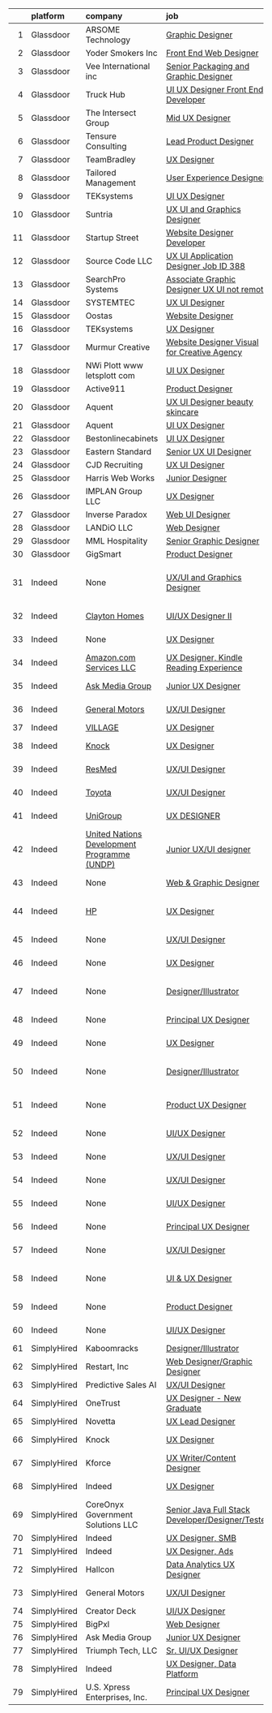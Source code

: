 

|    | platform    | company                                                                                                        | job                                                                                                                                                                                                                                                                                                                                                                                                                                                                                                                                                                                                                                                                                                                                                                                                                                                                                                                                                                                                                                                                                                                                                                                                                                                                                                  | update_time               | location                                             |
|---:|:------------|:---------------------------------------------------------------------------------------------------------------|:-----------------------------------------------------------------------------------------------------------------------------------------------------------------------------------------------------------------------------------------------------------------------------------------------------------------------------------------------------------------------------------------------------------------------------------------------------------------------------------------------------------------------------------------------------------------------------------------------------------------------------------------------------------------------------------------------------------------------------------------------------------------------------------------------------------------------------------------------------------------------------------------------------------------------------------------------------------------------------------------------------------------------------------------------------------------------------------------------------------------------------------------------------------------------------------------------------------------------------------------------------------------------------------------------------|:--------------------------|:-----------------------------------------------------|
|  1 | Glassdoor   | ARSOME Technology                                                                                              | [Graphic Designer](https://www.glassdoor.com/partner/jobListing.htm?pos=126&ao=1110586&s=58&guid=0000017e146790f7b2a185bb2e376b1d&src=GD_JOB_AD&t=SR&vt=w&ea=1&cs=1_8a13e2f0&cb=1641019839142&jobListingId=1007529154973&cpc=2F9DD8B511C89582&jrtk=3-0-1foa6f49vu2sg801-1foa6f4aeu4uq800-e93eb745f665b2c8--6NYlbfkN0Cp_WSJKd_Pz82imZmURPbhd3kYBsiZi4lpMLOH6vOlLMSuHo3_KplJgJTQ1p1JWB6FpuGjP6a-F6efkannkN7-g0T0UWV6FoJ-c6-GXvZjOpnSUryE7PRcD0QBiDnOx7OUdp0Ef4wOJKw_D7LBH2fT8TLqYPGE5DfAB56XZ9CspsHrKvhTfn_Zwl1mro0ycfDAok5TIQKcEfjkJJP_kAyhgjC0JB9qkaZkNGlhcx40AWIejtXh6ssF6lI4IMdx43bQzxx3kXg4hC7aVIpuWjHILVFAVa6Xk513QANyB3gI8NeubP_fnipwLluBrp1Q1Sy1Pe4fV0Wr_HXudWiui27viNxKsB3SmFAU_6B063yWz8yqzxHxih1gX-AONKxiKrWzOFnV8VUnWBo_F7nPNFp5d7eQahfg4KJsc48WsM47C1PWtuzzWaxC88dcg3wmeSnb1pioLC55IGxMVykNYa2P_YhwwO_oes5q7-VTUHcnoA%3D%3D)                                                                                                                                                                                                                                                                                                                                                                                                                                                              | 5d                        | Hartford, CT                                         |
|  2 | Glassdoor   | Yoder Smokers Inc                                                                                              | [Front End Web Designer](https://www.glassdoor.com/partner/jobListing.htm?pos=104&ao=1110586&s=58&guid=0000017e146790f7b2a185bb2e376b1d&src=GD_JOB_AD&t=SR&vt=w&ea=1&cs=1_d8fa34b1&cb=1641019839138&jobListingId=1007531161720&cpc=48866614B099111A&jrtk=3-0-1foa6f49vu2sg801-1foa6f4aeu4uq800-6aa9d292058de38e--6NYlbfkN0C2SVAOpOeIWQkPp9EeCSLxTLheLRty2uanDx8E9nXZ3nTSPwj8hfD9xU37MquzBMTS9vSdm0ANnolAix31sbNjT7gqTuDmUAZyQ3hqSfhjnsd8njFkE_6sI-4NGj9vBFrVtwsvqc3yp8wdPgcQRGonz4X_-esot6b2pUxyFKsHnem2WB0vgq1N95TYW8nyMSm55ym_KfZ6eO0ckuecXnOCBf3MSC9y5HUc__BeIALvjYI6p-5SZTIsXzmr7-I8eirA-_yXoQi1uj-FylxbVsbaaNmdAOODNbgI-kFn3T6bKDE2hTlniHQ_BrqdgaYMxwCEf2bRbA3ilc15PZWReBEnEwAhu0qfxVjWx4thBHiQ8SeB9DgwnU_TykQ_wJr0LcC0OoD9RZvx972qZ5cIpm2bnq2UcCLUpsBUUIJ1kfKZXFD0zgMbIWq_gGU7-oiJzexzlDNuFwo_drG0os5v80vUTEf5CrhLbEZu8uZIXVEGkwz0_1T4DY55n9AqzGgWB28%3D)                                                                                                                                                                                                                                                                                                                                                                                                                                      | 4d                        | Hutchinson, KS                                       |
|  3 | Glassdoor   | Vee International inc                                                                                          | [Senior Packaging and Graphic Designer](https://www.glassdoor.com/partner/jobListing.htm?pos=102&ao=1110586&s=58&guid=0000017e146790f7b2a185bb2e376b1d&src=GD_JOB_AD&t=SR&vt=w&ea=1&cs=1_83e281a5&cb=1641019839138&jobListingId=1007519032631&cpc=0157B90C5E127F9B&jrtk=3-0-1foa6f49vu2sg801-1foa6f4aeu4uq800-96c0e8b4457894c5--6NYlbfkN0Dr6IKwl4lkWnAOZFGyO8hF2TMBrUYSqKPpHH7znGLbnsjvVMpQ7-eveiYjoB_rmKUGHSk4mT-paGbCiYf9BTelT4q4w1xKyeThGnfGKtKwWQ4fzWdYG6ImaPLbWGViD1KyXhUdZ3Ef2r_EyBCzUuMXqZj8-_j4RUw7QlcQ-Tm3uQYlr7Z_RXHqEBXzWRGiZv9_mvAkBtEovvo0wghC6nJyLASBuvu8Suy2LyI9XxJBWh5aJNuYaedWBK7v_Kb28jY9JXFP4deqi6SNnkrze4vwCgaO9MxvF0UiL7g0vJ3aflX7FxslVj2PLUQnuRMAHfh-d93QNJbgtJHAe7y8fIXe5KDeGBr8iWhmmn6_wa2rRRPDwXbXqGJsiamedgyZaud68f6ZmJjfHDpO9gXiQ3OJkWKiDvqTRJCwL-yPZiC9Eq7NoB2pvoNHj0q6L77UjOCXkQdVyWjvuSWXl8jfvKvhx5QJO2exRG_6E2c9CW1KilvyPL7qAzXTcudmi952Rb1ui5g1phPTpg%3D%3D)                                                                                                                                                                                                                                                                                                                                                                                                         | 11d                       | Garden City, NY                                      |
|  4 | Glassdoor   | Truck Hub                                                                                                      | [UI   UX Designer  Front End Developer ](https://www.glassdoor.com/partner/jobListing.htm?pos=110&ao=1110586&s=58&guid=0000017e146790f7b2a185bb2e376b1d&src=GD_JOB_AD&t=SR&vt=w&ea=1&cs=1_ee529975&cb=1641019839139&jobListingId=1007534761777&cpc=853DEF62E69EE75B&jrtk=3-0-1foa6f49vu2sg801-1foa6f4aeu4uq800-bc01dcf79fd546f1--6NYlbfkN0CJXu1NPOpwz58AowAQdgaMxN2-dVWuUdxFGqPUAjuE_IHal70SIYX98TzuM5-1IRvy1UCxGLOcyNNQzyHcEhktOQ-LGAT5EEeEqRt5oYcfA74XEacn4SneQLsFIXHM70WJiIJlLzKAX7h8DKB5Mpf_Hl5S6rqvu9AV5wCXq0Qm8GFK8Jv7AtAZs5c9yIA33ZdFkptIYp-jr29ueTEGZL5p7IFxxA1655jtSNH8SZAFxrYjr7USoHkK4Zk0RJmIT4elwzhUgKsVVhL_riHWD-8ji1GGQDm48sfcHngUKGVLlwy2qByDC_O5y-zeFmEGi4xqxXzE5qS1ZqA9pUDMM_0RPLj2sCA_XwI5xPRmvbpk9iR1n3R5AS755RbHeAz-IrPDqYsvCTe8F-DdXMSNYUC79Czkl-aWeY4ONstPx2CzoEbaySNOzuXYONQN3kk703P-gKxBwetYANoWh3-IEshYCShOQntjWaFT8gHL_qORPt3VF_YaCeYU1LEGftIrrTk%3D)                                                                                                                                                                                                                                                                                                                                                                                                                      | 1d                        | Miami, FL                                            |
|  5 | Glassdoor   | The Intersect Group                                                                                            | [Mid UX Designer](https://www.glassdoor.com/partner/jobListing.htm?pos=106&ao=1110586&s=58&guid=0000017e146790f7b2a185bb2e376b1d&src=GD_JOB_AD&t=SR&vt=w&cs=1_dc6ff5b9&cb=1641019839138&jobListingId=1007531736880&cpc=83BAEFB8A33E57F7&jrtk=3-0-1foa6f49vu2sg801-1foa6f4aeu4uq800-ea7acee162d3bce4--6NYlbfkN0D3PcU9heefYh9TtgByvMoljOix8d9QGO4-sOduKDD9bZ0fDaa3zG6tBdJQ7PfQSDzq-ueRdn10AsvZt9qSWAML6SceAOhZ36pt8f2NtOlYAbtqUbczZMJ7oOEfR9YVci4u7F0BfjJPJPohESAyJLdW7WRpcQcvPyCA9bN4vq0OR-CCU2Y8RdV-4HbD6-SMJgt31a1AwPpCT7k8TNFngtsLeaUMdJxEg1dNZvDXNFoBSRl4dgOl4hMn2-D3e9Ywv1AmeV0HLoQu8-HDxyig4u0H7TnPFaPn2R8eOQaYH_acwfLvjWgP7rN7p0aZq8kfg6OVsFUO2hTtusyPbUWYoFMW97KnSnSCRX_vIHuDIADHpZMw8JuDXdiXhAxPo9q9l2t47_NBoPyMJX8EOzws7Xmy1zsERdXu63gKDBfU3jVed79HJN7bh-_xAaoirfyRUGZ2sAUAmEDz8NbLqpFjy-Y2SHc0y06i8B3_AVYMMVnHP3SMT0fuECBuAZM31uoc_Lwf1lRLkeDtbwLdZeu_vqxInReX0uTDjM3hDUK4IksNDnr4ORJ6QtB3)                                                                                                                                                                                                                                                                                                                                                                                                | 4d                        | Irving, TX                                           |
|  6 | Glassdoor   | Tensure Consulting                                                                                             | [Lead Product Designer](https://www.glassdoor.com/partner/jobListing.htm?pos=121&ao=1110586&s=58&guid=0000017e146790f7b2a185bb2e376b1d&src=GD_JOB_AD&t=SR&vt=w&ea=1&cs=1_38f6ccca&cb=1641019839141&jobListingId=1007535821935&cpc=BBD63848FB84346C&jrtk=3-0-1foa6f49vu2sg801-1foa6f4aeu4uq800-344c3d2d0d080efb--6NYlbfkN0B950671KFJxheJ7KbBBCF34DPqBZ_sCisT8NzOzeAHiVuMdj4uUV1fYNC3mMVABjHr30_vvAn9MFmgrOn_kggbD7uXopUnnOdK-CPFZTfI45KxrNOUOWcLX8yUDbTLCZvwS2FNjxN0gHStGuwK7Cpc8nHtFUNTRXHBiKxbhtMTA3BE5WePfiRJJOMc7Ao3t77i1Vjs5IL0PVbidkugvw4Jpam8Yg_qKMHNu31cGvsRy-2K9GyOPCvAWhRU13dR9tkR5rpRU8qaZP5i6aY9Y4l1X7EBiXYu5czMSAKWmkNyBZtxuxuFMZGN-bQsDCEKbRnUmojRFaYmwJYKKEr83TkKCCESRpT3XET8egM87pwRJQhS2fHAdurTR-WONE7OCh685RowSTqHUWUJ9xGx4WtKe5aBEHTBTNE6K25oFzwfSdonVlsEhr8aqc4KahHGXK5ij5oBUpRmdAMgKCZJW4aKfrUSNFnYtR70GjchbDPd9TNqgws3OQ50)                                                                                                                                                                                                                                                                                                                                                                                                                                                     | 24h                       | Remote                                               |
|  7 | Glassdoor   | TeamBradley                                                                                                    | [UX Designer](https://www.glassdoor.com/partner/jobListing.htm?pos=128&ao=1110586&s=58&guid=0000017e146790f7b2a185bb2e376b1d&src=GD_JOB_AD&t=SR&vt=w&ea=1&cs=1_918200d9&cb=1641019839142&jobListingId=1007519301809&cpc=D69957E0862862E0&jrtk=3-0-1foa6f49vu2sg801-1foa6f4aeu4uq800-58e027effffd6125--6NYlbfkN0C8RJO8cTy_v0CygflzcSswzc4nG2WKSO7ZEPWCUkvJOrzq7MLXnzO8CaovKcmGEJJN3FGLnd293USNCd0qFUlJ0teIVWODFeAkS9W68tZmGAWuw0KOB8JFUsHNiygDA5VfpBabO1dpBwboPfQEG4r0lzXlONL5QpzVCoJcUvFuxi1AIvcMlhBp1NoJZ25axcspibMHgXVMv0M8z0o_dTleKKpe8DHUYv26_-BMvDuD8lTXPrUMvZ8qBolZYZKkj9Q5YwZz9JpwH-_OCTXkfIubaMQiDGTnienI6fOeEWUGoq3iVPMh2PdxDRGPVQbjk2gGEWgV8DLmKyj28tdo5Pn80c5ZZrcXpWZS2ZZA7x5ggOW5FQ6WgFNW0PmcFcWIwv6gVbUEzYWWRshoqSpEy7clkm6YjtZJVTRJCFw9mjWIF6Kicg74TfsgU5kCHl8CIxo8pMs2PhSk3hFvp-XFYg7Rgizl0ApDy-NowTiNEAwDHA%3D%3D)                                                                                                                                                                                                                                                                                                                                                                                                                                                                   | 11d                       | Chicago, IL                                          |
|  8 | Glassdoor   | Tailored Management                                                                                            | [User Experience Designer](https://www.glassdoor.com/partner/jobListing.htm?pos=103&ao=1110586&s=58&guid=0000017e146790f7b2a185bb2e376b1d&src=GD_JOB_AD&t=SR&vt=w&ea=1&cs=1_c6ab223a&cb=1641019839138&jobListingId=1007521386441&cpc=F4CC4721A073827F&jrtk=3-0-1foa6f49vu2sg801-1foa6f4aeu4uq800-3664055a98dd18eb--6NYlbfkN0DI_pqscLjs9LkB0jlO39g2s8RE9SCHTdataN4HV1TulJ5ldsv7F3HMtavomo7HTzfmWfYEUpb3Z6Q1rooN3mCcLL1Bg2IAfq9sEeNOdnq2aw1DlskbMALsFQl9-ywQKYO4SjGwuxaqb_zsNwPyeExtPYwNIIWdErBa_25p7Wnr0OErqNc_yPg5_eOdgAnCz3C9L_XUt8JSMcA-wKnzL7PDKHC_gpVwe_bEZ_zFvgKq-jpFvWtJljewg54M28ZSopAr28KUsaj-xa_Ly-nCSksz4r2srnXloosw2zVLjqlfITlE0RvLePuyFqs32duim_2TN5b5ShmyX6pDPqxlUIvwSUVoas4NyJa_BzOjMgplXgyJw4PKKrEOhEnsIQ4I45hW1msA757ay4x_03LQAPZhvtdanB9aBhWwroOZVVsRKqAZu2MGvbAkVgzXyihPi0R2r9l_l3sS8UnDuKamj6zfcv6PNru4L2bgZ7DuRkyVjKPikslHByqEM5-aOptSPXk%3D)                                                                                                                                                                                                                                                                                                                                                                                                                                    | 10d                       | New York, NY                                         |
|  9 | Glassdoor   | TEKsystems                                                                                                     | [UI UX Designer](https://www.glassdoor.com/partner/jobListing.htm?pos=127&ao=1110586&s=58&guid=0000017e146790f7b2a185bb2e376b1d&src=GD_JOB_AD&t=SR&vt=w&cs=1_b77fa3df&cb=1641019839142&jobListingId=1007534386512&cpc=0FE1F5EA2BC84A01&jrtk=3-0-1foa6f49vu2sg801-1foa6f4aeu4uq800-657f6c2d8893fcb3--6NYlbfkN0AuKz8EBO1xHDEL7V2YF9xF3dC_I9B9i-Zw2Jh8clPMK9BxhHDJszxSyW718EipT5PucQhZMUxbGPqK7dGqzF7vn1rR2pWJB4ryPs3EkWcCV--77mMJZ12OMFDBr30o2UitB7wFKkqfQBqcUF0VnUHulbWgQa16zhyHYIcoVLjD3O_h_iuATFoziWbXFKaZIkaW1DM0EMscojGNEltvbtzyb5c-BhhyYjPWKoddmyGUlTDDMCycDGabozhavVgGiSfbMZlZVq0dVXf7dX-BuncRc5rIGIqeSg2wTctUQe1Pkf_stWGX9yxADkNKU8Y_H04ZNLsqVBwl26dPZZErtTF3_inucXQ4v2QF-d6pqd008yj0xWoWr0TiS1kPUju9hvG9i8rT_H-wW1JoGPOYDz1SQw1ZlsqxOWWDL_hcrHuIlbTiXPD_PIpQXURXqrfFAHw6UyVY0ScE4h9wIRBdc_Wp2QYsoRnpceE3y2nJ7w1_pcfZrwkbiW1oDZwUERS4KxzFoMhQoX6I79Rpa0chIOzz24HJNg9602jtZSURFb1r-Cd9l1W-gSazlPY7bC1JiuKOIGiSsTdBaCzNyyQZeHMdqCR96ZPRtP7T0dBNFIf5ISsQugP6WXW_k988zUzJxc8zFKVHhvjKR2CFw1Uqn8l1YpEy4bZuYqvP4MVbKgmvoTElUrX6FBhRppKFwvVjqM4vglFprD6ty6cxTR-oJ8J1E-tyXQ77wOv_egdGzoAwQokrVuJuRP--sbPpXOt5nomkty49Ffg7cY8VI49WgtIqYVp9bSHPqertm3qH4JPejLYDKrwNdDbs04ikdORUqD95ikjNU2wpLk7GrgnVZXp1slzdRqQcFIJ-LscLkPfma21uyp9kDQ53KJHX8GJsT4E7AE7RpAdJsc4_CrCJcktpQbYaYgUeAcuzX-eNNS5QehsjYguoiwT8) | 2d                        | Clearwater, FL                                       |
| 10 | Glassdoor   | Suntria                                                                                                        | [UX UI and Graphics Designer](https://www.glassdoor.com/partner/jobListing.htm?pos=123&ao=1110586&s=58&guid=0000017e146790f7b2a185bb2e376b1d&src=GD_JOB_AD&t=SR&vt=w&ea=1&cs=1_5fc3cd5a&cb=1641019839142&jobListingId=1007533729824&cpc=A0637F14311B9419&jrtk=3-0-1foa6f49vu2sg801-1foa6f4aeu4uq800-5ec9bc3f0108b40a--6NYlbfkN0ABhLO9ORl50hz5pr-PGapVel1mML4WtRT2kHTDiwfbmvCcl22u_BwQJQgLKWmMW-768zSg4ZFNyUpzyC5GR7UNd3rFOMDO6qiUFCGU401gZenSP3vvaxNc95TJEJBX9Ziy7khshwtbreATbgt1LlL-0OxVwjEzm_EOeZTinbWyuhhCE1F2wsUy3AWqs2Ji8nqdX2Xs_eNc-0HGjVk6pIJyVPt_lQcs69J8Ystn7IHbRBDq7_jjjSsqUWHdcgqEiXta2I6IpQ5N7RcRKst4o4_71bCZwZFjE5C1ASIGgL0bypM2p73kOUOSwkCmKACJ8EZLlzaKv1grpUc8TWHVPmTrZ5LR9AMklAV2zoRgE0Hl9RQlenhyAqwxv5OGFcDUFezI1Y4F-Zz724np2lwGHBNmFFVnY6-W0f3m5ll-3VZQSQun_ybxL5n1wDdLIfHpgki9SZIMi7PZJbOIQvc7HAE9EI-zye05A2g9bSrF_EJnwcGDcPC9VJ8BTufGJUh8iI4%3D)                                                                                                                                                                                                                                                                                                                                                                                                                                 | 2d                        | Phoenix, AZ                                          |
| 11 | Glassdoor   | Startup Street                                                                                                 | [Website Designer Developer](https://www.glassdoor.com/partner/jobListing.htm?pos=124&ao=1110586&s=58&guid=0000017e146790f7b2a185bb2e376b1d&src=GD_JOB_AD&t=SR&vt=w&ea=1&cs=1_b043b0e1&cb=1641019839142&jobListingId=1007532828564&cpc=CBEBA1A9D941894A&jrtk=3-0-1foa6f49vu2sg801-1foa6f4aeu4uq800-7ba3606c76a9d0b5--6NYlbfkN0AjvV1QcrnqLYGFyLKKtGtwiexFpQsXeHMHlil54uzzt_uzV01RhJTlA3bFp93YREHdE7kaLyODTJgqnqgmLiEJ7jkwIOaHyusP1f59lMwA1fS_mV7y_fWMR_sdd05UWaVczXD_O1ycJ6Ti0DBPCreqAtY1n2RrCqR9Gx7gCwobJZTwpUi5BtWoO6c_qR1QRIweB6ytzrVrWuAzkbnljM8kSO-HYVP0K4fGdZKySMnkrGpsRbnYDKyh48L_s8p0uf84FvhZLLiEKzi2WqyxowNiK3saqmRubrAnYj5eMx2Uz8J9AYW2phpNwEUL7HCoOZJLjxWvvsbIm3NWHn8om6UpDL8Ymxw8JsI3iouOl4ZO-TPGo2cBT9WhZvfrDU95moVfkTV_sQhR3LxbjIrOCUupSVfrgS5Koq1CVC93s4d1FhFiAjPcjvM1pM7YRqKUr5raEx40gpriE9kcm3kKgrktEGpWHT4ceI9lUxddd6YuVEYnq8xSLLGX)                                                                                                                                                                                                                                                                                                                                                                                                                                                | 3d                        | Saint Petersburg, FL                                 |
| 12 | Glassdoor   | Source Code LLC                                                                                                | [UX UI Application Designer  Job ID 388](https://www.glassdoor.com/partner/jobListing.htm?pos=112&ao=1110586&s=58&guid=0000017e146790f7b2a185bb2e376b1d&src=GD_JOB_AD&t=SR&vt=w&ea=1&cs=1_2b0903f4&cb=1641019839139&jobListingId=1007532734909&cpc=036CEF58F9688075&jrtk=3-0-1foa6f49vu2sg801-1foa6f4aeu4uq800-6492e6ad65004256--6NYlbfkN0CCqeYyu5DAadHhVfAJuFzWsXa-DcewgspW3QgJmsIKi3I-FSeTMKih8Kr09gZtHiV75P1cR8bwWhxmwVetPArJK4_HQFmYYdn0_PbKOtEhKOSKcYHsbEVxL9UvyGw_CbKH8_o976Vv59FooidNilpaj7QkHfx96JnolCP3ZsNrPn8NZ8Sc23-8i4hMp1qhTZ_qMv_BNFUYTZZnbYp6L1qCjKLPpNrNGP3-kg1n-uwr6bVNU4dmZi7PPgTHbC-jfdUzFZ4nSbg0WgIR8OhkaV5t0ERd-PkIoKZ2IQb9SivF1wCG5p0b4Qeg9Y3jMCoiOVtfxAz80i4VivT412zC18TJ6ASjCzx6QvD7e44gj3RiOHAWD-gesyTbcpwgXaIbjkaS4xt_shncMaWvzobXjXrz3R96IwqeIhRyEgRi5Ti659Djp-7kP70VhDEia--KAfDLqs0rDHNyBcepphjb64j6ibNZ2RwRWGnqGlJwk5zjJM2okY2VqBZIGNEifJeb_j8E0WSygnGGqQ%3D%3D)                                                                                                                                                                                                                                                                                                                                                                                                        | 3d                        | Norwood, MA                                          |
| 13 | Glassdoor   | SearchPro Systems                                                                                              | [Associate Graphic Designer UX   UI  not remote ](https://www.glassdoor.com/partner/jobListing.htm?pos=114&ao=1110586&s=58&guid=0000017e146790f7b2a185bb2e376b1d&src=GD_JOB_AD&t=SR&vt=w&ea=1&cs=1_a691aff3&cb=1641019839140&jobListingId=1007530848104&cpc=E04C949A9101C6A2&jrtk=3-0-1foa6f49vu2sg801-1foa6f4aeu4uq800-ac1b5710a91264b3--6NYlbfkN0BywnJtgUhyVrzYrR77rHNUdIT9u5yxXZbdgWBt5g5sCHBGHKfjYM1xI5Jzf4EVkk6FZW7oUCRswkTNfC-F6AAu1vIv55SlkVjVkoXkbpNZ11kOO6OErzhAeBrb73w6frxK1W6OAvYgDMDpjzgrhrQkphExCeY0ESyE3CKhe6FMpwHo6mEkhItZS29_O6FerlP1RyYQEINiRg3I8-QNBuMYSVx7tazsLK3bNFNqAULM59vLx8-5RCZRumXPVHruCqfKjy4Wg6K57HGZZmfgLEsH_ZUnluyHxdgKkm-4J2RISRbOhBzR7JylDKOVvxxXbYGwq_2b_S4hZuM46swe30xHINUcLNABFkSUta-pds9hpYR33LYxUiz7AgFxOruFQjVLQujX460Ut5uYixDgxlHNaEaAmi-nXdqA0C03q8P2Sx0-OVeWd-xoM4ruOQgNwUMEFIANtryDaMMrrHr1Ms0Tpj2u9eF8tgOicokYQ2MVgD8ed-raPTKXNTcGa_AfF3s%3D)                                                                                                                                                                                                                                                                                                                                                                                                             | 4d                        | Massachusetts                                        |
| 14 | Glassdoor   | SYSTEMTEC                                                                                                      | [UX UI Designer](https://www.glassdoor.com/partner/jobListing.htm?pos=116&ao=1110586&s=58&guid=0000017e146790f7b2a185bb2e376b1d&src=GD_JOB_AD&t=SR&vt=w&ea=1&cs=1_962ab890&cb=1641019839140&jobListingId=1007532722875&cpc=65CC663E25211861&jrtk=3-0-1foa6f49vu2sg801-1foa6f4aeu4uq800-deb8fe973ade56da--6NYlbfkN0CNeHUGD7Ue-b3jekiDNDEjo8IY_lj4hSgB0hvmEtWZMBpDCaCGlbtOmcLf53Zw-H3wNwXMn0nXFCxNYG2E9SllruAgQuvaTVKDq9rlx0Q4yUqlQhwALg_VGwqay89Pr57_2qURMzUvzQh_hrNLUlIi_k6rrD7LPxqULmScaGzV7tRUxtflKYhHvKFUgZ6xRt_48Grd0qQfn9nDJAQ6oSb8jgoZsu4qy5A0wUdQGWTOoZC7rcXxsrTyHOV_sd41baCNLH4b-lxw6tHmpUcFhjc31vamjYSv2X4erAPbTsf2mnatsRxRd8mV3W36SXl7TkBdQ9xLurL62C-ATgEXxYs3BD2dChrHXTw0wpLSyVbbxVhgMovtpkriCGLXcBhPHsQWV1ZOzt6tOrkl-J_fG06NeLvY1TjDd6eL3XwYt_pTIV9yYpkACAyiqDHmUJtAVdV5widiMvgQfxPdKw4R--J3-sEa1sk2R_UB4kzdqjKpIg%3D%3D)                                                                                                                                                                                                                                                                                                                                                                                                                                                                | 3d                        | Remote                                               |
| 15 | Glassdoor   | Oostas                                                                                                         | [Website Designer](https://www.glassdoor.com/partner/jobListing.htm?pos=108&ao=1110586&s=58&guid=0000017e146790f7b2a185bb2e376b1d&src=GD_JOB_AD&t=SR&vt=w&ea=1&cs=1_30c3545a&cb=1641019839139&jobListingId=1007529467002&cpc=8638028904E281F4&jrtk=3-0-1foa6f49vu2sg801-1foa6f4aeu4uq800-8459ee4894996ed2--6NYlbfkN0ATuzukLZvOA7Cxi5gGVTPK8s05ijijAIGQnHXs5Od0XyxwTL5N3v8NyLFQflWFg8Fgvz4Oc6-TysnqRA6IYMU52si8uPo17exz4NB0_D_TmEQT2aqBtt_4XF2TlaqZ-5VtdQLV4S8i0Bj-plgnZODyEI3lC_uetx9YN0C5asYVV2aY39lx8rbLoEvXhZ9SQi7u444MHeq4PIF48W-GHXtfAiMkZK46kcko9yBdmw1vLTNBDro9mXKyiGEQqTCaI__wxYfLkSEqatY3vSXQxJsa3zTFpnwVEhH5EZvTOsRPktwH-D-uDmZPHmJsIFaE8kZDfNFF4Cq-453nny26EJgrjzu5g8LJuPHXZ3HZ90yh7fZ94_r9rzGmjDt2IKU6PGNaENPj-XmyJmZW56aNEkUH6ufv4MRsJGAJjcHq7FPRl_ZLFRtyN_O2USs497erIU1HoUCTTF8ITMzuxdAWIYR9pujwbOo0BxQG0v0ra-1AApu8Km4YpSwi)                                                                                                                                                                                                                                                                                                                                                                                                                                                          | 5d                        | Leola, PA                                            |
| 16 | Glassdoor   | TEKsystems                                                                                                     | [UX Designer](https://www.glassdoor.com/partner/jobListing.htm?pos=130&ao=1110586&s=58&guid=0000017e146790f7b2a185bb2e376b1d&src=GD_JOB_AD&t=SR&vt=w&cs=1_b7f3fe37&cb=1641019839142&jobListingId=1007533163517&cpc=0C139D4CAD5A6DB2&jrtk=3-0-1foa6f49vu2sg801-1foa6f4aeu4uq800-a1a7b061f8bbfebd--6NYlbfkN0AuKz8EBO1xHDEL7V2YF9xF3dC_I9B9i-Zw2Jh8clPMK9BxhHDJszxSyW718EipT5Pea6O9R_1FDdiyk23BuNVi-oHbtT3uGJBDnlZPQAyfvDinw3E6XNZp6IrnqhrDRo6D3j-OQ-EMRfDro45SWyXNiOAOg6xb9coeoZL0ycN6fY30BLbpw8SExPj0W7nH-Tx6XWuw-szbmcpFFgt3WilqyOaSdGXyXUaaY8geSpA_JyLyT4cPWOwNfmFPEjjatT74wL0tFFgAFV-fJta0_ohvVx1J5mhzvTgn-ydy_LoNzRc91Lms70WRgcqtKSIJ1X8YAYKmN1LbQAu4ulsO6_x1i26MUTcNHBdQr-owgHh6zlth_0ruAPqqaRTdIUBhUVPnqjRzlcZAU0bVW6PO4AGZmtxHlxMs523RujHA6hQEyF-ADzYvEWfU5uGzgQWxAaupQGovud-rAy-HaCW-ir5n-sZFx7g49BUvq7uH8EgWAZMUISebA69l54tnMUkZwJbImiIYHFJ9AJBuAfEKqRKPREoEpZCV3qIKXY1HP3-8mzUKZks3tAeLISirR8Y_LMgnB7kU8OmrjDnqVxT5czTAFvyupd9Jd5_aX_pC1Jtqqq-gKZnCVhVoY1FtVx3r6s0IoxwIFmWfl-x2qi6fBIMoPsXV8BFQoHLEsKp6NqMIz1cqdX6kg_XnFglnQbOnQRwFTU4Cgr0Rn39KCrFNloLcfcKGsjFwrnNAUF1yF-k-_E05TW04UQwpnx8fhPKmGfHUPzRIOv1gykd5H5bURAAbvV2A9-x5hkF8RK-L4BKeLSPbmW01XT-r0eKomtjlanIWNKvwjLQC2tkcMP2ho9sbOyWNFlwM_mwWKM6omuSH5wEVjRHCmfAX09z9ghV4IiWesJe0ml1HiG0pkrfV21y0s6_x5jKwrCvrXJcMs9UphzhWdvNP900Z)    | 3d                        | Fort Myers, FL                                       |
| 17 | Glassdoor   | Murmur Creative                                                                                                | [Website Designer  Visual  for Creative Agency](https://www.glassdoor.com/partner/jobListing.htm?pos=117&ao=1110586&s=58&guid=0000017e146790f7b2a185bb2e376b1d&src=GD_JOB_AD&t=SR&vt=w&ea=1&cs=1_3b877af7&cb=1641019839141&jobListingId=1007519459733&cpc=C0FAF87ADD587446&jrtk=3-0-1foa6f49vu2sg801-1foa6f4aeu4uq800-467e9e3f21a33ef8--6NYlbfkN0D5EoDI19pzLD_ZoAvoqM1-O9qeTV9KvYbDAr1-bMzVcZo7nJxLUkkcNmrY0QgrzH887NLzUJ0TI0CU0K_tHVWpLKL_v99hFR9DrMMItmI6sZ6I9f-dnIVkYDNLMsuxC4F8vEtpBTD3B5CDJLlJChIQhfGUviIze5QIK1kEzhxUiwc-rFaymSncUcIhzlF58qO86O1N6gx0N_grMazUAUBW5pwbl3MlHn93M5bKK3HoF6vJ5SeRCF4iHg0uiWeRiSOIcWCCZqZKPRtwlKRKOvNJFb_NKu9J8q5BVOeGB6lJmYmCm6V8xM97KjhRteiMb-hRQm1VBYr-D3Zn-2tkZvqKlo3FJkKLRJChg7LCqPQsswv8IfjVtxHm2T2r7bgkvCq-J0HXK9Sa2BsYp9ffjbMzZLRk0AEaqYnyRVf5WIlv9NmgNgJVFhwQcM_tbm7B58Yz1-oKU-LVoZjfxGM4KxezK1cp-PTC6HT6FA1yhJPCHP-4FLNNoDa9aXYJZdLMo5V113HN6bfMLw%3D%3D)                                                                                                                                                                                                                                                                                                                                                                                                 | 11d                       | Remote                                               |
| 18 | Glassdoor   | NWi   Plott  www letsplott com                                                                                 | [UI UX Designer](https://www.glassdoor.com/partner/jobListing.htm?pos=101&ao=1110586&s=58&guid=0000017e146790f7b2a185bb2e376b1d&src=GD_JOB_AD&t=SR&vt=w&ea=1&cs=1_fd40171b&cb=1641019839137&jobListingId=1007518727398&cpc=A3FF7359324B14EE&jrtk=3-0-1foa6f49vu2sg801-1foa6f4aeu4uq800-7114a41ead0fff03--6NYlbfkN0B8f3kA_8kevxwLsEavyOrnfJ-w15DByiAfym2AewD-_SIsXhOL7ICVIekIG2-i6HVwO2APlSWBbgp0OrHcKcYuzey2bwduxoG7gLscuLMMZS07qmTQYSgBI6xeiiyryOWgxB_XtyKazN9jzMV5ECxEoDmxlkTxzE26zegfCgZf746X5giV-7lyj-mPDD7bjJ0EVqz-FxgJbHAbaLM2mRgIlUKOJRNXy_cKBTC-b0lQDWKlB84fjqaqqrTCEilJYNaWEmQue47jpGcs_ssSXTO2HqZWKngYnpgaFahQcsZBSpbwMpAj495nn5XvqocKvaKuuvo4MZLqfXwzdEfJWxlFTQgyHQgOUs_JNoG5K9gwReBWXO4XWhJLiHfg61lh6ioltKjwRFJCXefrYa1jRh2zBoJ3GlN_T6njeLBKKJ1M4wlUXKVqIir1h2Xb0XCv6KKFVta2HvSbRKjK2HATvigZjYg-_GVvaBxiH__UgecJvQ%3D%3D)                                                                                                                                                                                                                                                                                                                                                                                                                                                                | 11d                       | Dover, NJ                                            |
| 19 | Glassdoor   | Active911                                                                                                      | [Product Designer](https://www.glassdoor.com/partner/jobListing.htm?pos=111&ao=1110586&s=58&guid=0000017e146790f7b2a185bb2e376b1d&src=GD_JOB_AD&t=SR&vt=w&ea=1&cs=1_001be200&cb=1641019839139&jobListingId=1007533831137&cpc=608BEFD8E68346F1&jrtk=3-0-1foa6f49vu2sg801-1foa6f4aeu4uq800-2be87a7697995eed--6NYlbfkN0BMMtpKW6_lf3BqmHdxEhz8Eh1zzLYA3jz_OFRxp4BuIGOXW2Kz0iblx2r8EYfyyzzqmOMnJSrJro3zZCEl1dgor9V1tOWtsOOICY4yigGpddWErYYZaFO0LlRhfoxz9yvEXArVMnrH4ERN_O7-0QV86smFmI8J1CbIDPdzZurAG3LyZEa3XvSITB4tp7m2d43X3cAliQLXBELK6qyOxev5jVNR9cvHfiOLmoBTsGm3c-BN21q0RE0vTI_6QVmV0_lRGwg-7GdxjtZeTvpXP_e-RSoLU5hKgiaDMQS3IONG25ti09w5S4n5_f3M8oLiBAgx5Rd92pAAupY_7VU2RoDqu9xBQeECX0BleRO1YPo0knXsGsUWJ3R-T1CAt2-oVtf0xu04P6Bksro87Sfx2Wa51R3NYR2BDqIPSGGG_A7hrvTRrncbC7gstqOiMcGcgkyjIYcCbLtiDvUs3wqDD5vYWwzY7yqMo_gt8Ye_ix62K89m-Kb4Z9qi)                                                                                                                                                                                                                                                                                                                                                                                                                                                          | 2d                        | Albany, OR                                           |
| 20 | Glassdoor   | Aquent                                                                                                         | [UX   UI Designer  beauty   skincare ](https://www.glassdoor.com/partner/jobListing.htm?pos=125&ao=1110586&s=58&guid=0000017e146790f7b2a185bb2e376b1d&src=GD_JOB_AD&t=SR&vt=w&cs=1_d6f7105e&cb=1641019839142&jobListingId=1007535251963&cpc=2F9DD8B511C89582&jrtk=3-0-1foa6f49vu2sg801-1foa6f4aeu4uq800-348b3e1b934a3b2b--6NYlbfkN0DMrcEu7yrtATojKJA7cEzGQ3FdRGWLh0CZQInL4ECGI52ZyweAoyPmdD8SPg-eEdzabrM26n2SiM0bHNR_feKeBcr3f-gD1_86WXN_ko9BTXox1GZnrwpsu4ohuIfyDyTSdd4ff-20vKvhqYJ0DSO4cE-di1KkbOx6Ao_YaQLbMRJmmAF2qPNqgVPb6FoKW5jyiOIeV3tcRCB5Qf2E-B4N7GI_8uSdjNPL5xP5hJOd7yrFQWevUIhWumGOR_uxE27eFyrmV-KeWpRFG9y-Ve1Q21ch_OKSO_WqDvn7PZjkhwwntKM6i3HXY6HNJE6Ye5H83hGCmtfgR-28zcvWLE-4YZF7EgIQL8x77XIMb0mmEqsm6199BiAA2pgS5amZoJP8APBWuTjKrMPNoJD5lwH4maTIcw8TU-fIACbkV_tPnos7uZyFPMRC)                                                                                                                                                                                                                                                                                                                                                                                                                                                                                                           | 1d                        | New York, NY                                         |
| 21 | Glassdoor   | Aquent                                                                                                         | [UI   UX Designer](https://www.glassdoor.com/partner/jobListing.htm?pos=119&ao=1110586&s=58&guid=0000017e146790f7b2a185bb2e376b1d&src=GD_JOB_AD&t=SR&vt=w&cs=1_90d135f4&cb=1641019839140&jobListingId=1007535252047&cpc=BCC169F53084E245&jrtk=3-0-1foa6f49vu2sg801-1foa6f4aeu4uq800-c3be83a126a58f12--6NYlbfkN0DMrcEu7yrtATojKJA7cEzGQ3FdRGWLh0CZQInL4ECGI52ZyweAoyPmdD8SPg-eEdzabrM26n2SiBWiIIxsXg7fCLfX3TT9j7Fy-FINqPUeSOOylT0W8hIMyv6qEiHl73mj8u3sAaAA8uwiNjUAuFsRZI3NS6FTN5CM_B61385BUxwOghWuRDrwYAza61SL1mdSuXBYL_3QQLkp-VzxO6KjUzve22O9B_BPJ0j4SkSBP9Kpm7UKjH8w9IQs7a62Vd0sLjDTK71ZDhCBAvcJqK2pllJyjkD1CpGbuNyWemAYKKIVUqXjGmTWzirsIlOEVG9WFWHq6pmda9iPcy8-4BuaIEXsN4OOVZyrK8hE1HMDN0njg0A_sIdq7CD5ezIfwkkx6PiUPJgBO7tJdsDSg_G8gxeTZZmxIy91gFzHjK_UXKObN_tmRynr)                                                                                                                                                                                                                                                                                                                                                                                                                                                                                                                               | 1d                        | Mettawa, IL                                          |
| 22 | Glassdoor   | Bestonlinecabinets                                                                                             | [UI UX Designer](https://www.glassdoor.com/partner/jobListing.htm?pos=105&ao=1110586&s=58&guid=0000017e146790f7b2a185bb2e376b1d&src=GD_JOB_AD&t=SR&vt=w&ea=1&cs=1_45ac98ec&cb=1641019839138&jobListingId=1007532889644&cpc=1641D5D5536C06B6&jrtk=3-0-1foa6f49vu2sg801-1foa6f4aeu4uq800-66bdb943ec53b597--6NYlbfkN0CNayYzF1mBaI40OgT78t3Q2d9IxlwDzhsYR4HK7epYUZNnjxePrGR4mshAFIsPgnYdL-AOu99ZlEMnjdhXIkeU6htgXyOv6MhvQqtgkpqiYGGVy5iideXxQINC7bYTFykddZ-WK04cUrJZK0jvP5Sz4RxnnHVBuLj0PNsXPdBysOrfS1PXuTrYKevja5QLaXxiV7z-zfyD_g_cxD_iw_VY1HrETGJnJvdQT-6nziKhfxi9Ki7ae7yRSb4eilUJpriCpgdoVJCsEfMosxW--Ev87ShKstJN6TF8NLPpCEODUTszm1QvIYEIBoRk14PXP1M-X1w_qavlokblsWV4FyiSP_jvSwHWz-UrTpTU1G8BwsIsGuejQvrEww1sQUoMEQs4QObVxFbKzNsZ0Wntk6mbVV6pYQ2RZVcziictKenh3rrUN8Vuuig7SLiSw_SfhU2U6TR_zObF7UWj8ST1FneO1ff92vgAzY0tM1LAeur6-Q%3D%3D)                                                                                                                                                                                                                                                                                                                                                                                                                                                                | 3d                        | San Gabriel, CA                                      |
| 23 | Glassdoor   | Eastern Standard                                                                                               | [Senior UX UI Designer](https://www.glassdoor.com/partner/jobListing.htm?pos=118&ao=1110586&s=58&guid=0000017e146790f7b2a185bb2e376b1d&src=GD_JOB_AD&t=SR&vt=w&ea=1&cs=1_aa3b10ab&cb=1641019839141&jobListingId=1007525390989&cpc=76BDADE3D6D9A820&jrtk=3-0-1foa6f49vu2sg801-1foa6f4aeu4uq800-ba0725f8f5958021--6NYlbfkN0BUJRJfYDh8Qm-ba1QZe0N_zh4mxW9z-BTBkvXN1obvaapaGDZCSv0a1d1cSvtGM4SddNnNcN6QEYzhN_Jt4wEXZSzQvCvtW1uJxIal3umP-ZtUFvfTZj7bl3sanTtYDRpj9Mgzdq8Rq5hIBhGyQWCf0SrAz52CsPoILe9KABYZswj1uxKHetednk2PS266UJZ2lRSnE1IfXop9Si8yAz1c6ZaCtW7Gw2NSCvN4yjY-xh8XMkrOYiLkO-SOylH7moUL6rc1diQ3sZRAgZ09eq20Qr0QnfY8_HgHwTEZsd3yT89uAgd13KON5MUsqGbaQHNNm8PbSguV9wYU-xxxmRM1BQyxb6awtsJ6NKyLfxO_s_PlaDVjb-9Qz1OLnJe3J7rXlRauhIw5UijQ1AwypVdp2MKbYUpKOvu0ov4ODkSRKb-VcXLW89sy962c2kIEy_me73aswT42SLjTOfjQuaRs5DTe9Y3axBITUsR12rMeOA%3D%3D)                                                                                                                                                                                                                                                                                                                                                                                                                                                         | 8d                        | Remote                                               |
| 24 | Glassdoor   | CJD Recruiting                                                                                                 | [UX UI Designer](https://www.glassdoor.com/partner/jobListing.htm?pos=129&ao=1110586&s=58&guid=0000017e146790f7b2a185bb2e376b1d&src=GD_JOB_AD&t=SR&vt=w&ea=1&cs=1_94628d51&cb=1641019839142&jobListingId=1007521997072&cpc=42BEC95245890617&jrtk=3-0-1foa6f49vu2sg801-1foa6f4aeu4uq800-d7f568e665fd0db6--6NYlbfkN0BK9GXDcakwdiqmeo8o-2GvkYnmPkq7xevAHdeF_847qp19ZICumveEbQOAJZxbuktIlz-LDJxEaZ3WpMwh2Au0_yqf4Y1Y78XjeP56lBGYscxk9a4Q55u7354d16-sW-cw4TLcWG04SL353gnzqh34I5pQuh9j_mEYbDXQaCy01Yo9bDdVCxtTYeQdpOxdNyKzctzZCApnxSCYnmfD_FDNnh0Yj9PGWKO8hABGC_gLOkWfsMVmlLBN3ji_9k3I97BVrPqGgWliLVYIvzzDHOcbzpA0puv6LgNIUmZOuaHmNH9lw5hZ-srCB2MT17Ty9DL8VFD-PiG5BKb7VAxoUhAd5zGqmyxTaRRH6kYulq4JhIBfuonBnzXEStDhaDXMeolZBEx0FSpHcvJuRSVJRE7CQSxoFVN8c_jL7L4Ur_T7Wo7WpVOeXhQQQW891PC8KuSUugkYzBq2DfcyMeM35ebOhu44v7EMJEI%3D)                                                                                                                                                                                                                                                                                                                                                                                                                                                                              | 10d                       | Chicago, IL                                          |
| 25 | Glassdoor   | Harris Web Works                                                                                               | [Junior Designer](https://www.glassdoor.com/partner/jobListing.htm?pos=115&ao=1110586&s=58&guid=0000017e146790f7b2a185bb2e376b1d&src=GD_JOB_AD&t=SR&vt=w&ea=1&cs=1_1daa8ede&cb=1641019839140&jobListingId=1007523616741&cpc=F0881FB4B112A732&jrtk=3-0-1foa6f49vu2sg801-1foa6f4aeu4uq800-6f7a3e305eee4223--6NYlbfkN0AxIqVMqyFSKXw3darQUrobgjigVsUpU9H5MyiCgLoGdejeBuVN02PKWmW1sJqxuGP5T8rKE34JhhXPzqTGAn6dBOUSJ5epxQMFmV1Y-Vd7IAMVdVlRZM6ouCPfQmWChLMeg4OgRrBcg7WjMskz6VX1L0cbvDNOD_TKQpx3sYi_CZnmUNfnhpwFbBYkqKYgOaC7NKHt2rMS1io2aHQBIFsA1_y5q7odyIhBZcp6z16gIdZiD4WDs1ojh9uOahnlUGnxXbOKPaUnYYTQkjMHzmfCzYolOg5Ja01n4CT1H_xXNdhmVrHbK4FkAZOn615nYmLtv-0y3_sho4reRF3Yuj7ls9-ws86KUz-DYlE7ja6cNg_IIV-3NjwkWkayNuwhJ3gJsU_heqztOOjGy1MQz191ERj01brZtwqEW2NYXg0LupXq1x5ikEWedsnlu1o8fS7-MWDeEOOwTmdtDoJuv4pDqcsN5zXXTK49PUfGWozpzg%3D%3D)                                                                                                                                                                                                                                                                                                                                                                                                                                                               | 9d                        | Woodbridge, CT                                       |
| 26 | Glassdoor   | IMPLAN Group LLC                                                                                               | [UX Designer](https://www.glassdoor.com/partner/jobListing.htm?pos=113&ao=1110586&s=58&guid=0000017e146790f7b2a185bb2e376b1d&src=GD_JOB_AD&t=SR&vt=w&ea=1&cs=1_e7e7680d&cb=1641019839140&jobListingId=1007535748208&cpc=18C9CE28155C17C5&jrtk=3-0-1foa6f49vu2sg801-1foa6f4aeu4uq800-a1b3aa7cadd2aa65--6NYlbfkN0BtEf3TuXmQRppSw6bHIj8WnzAY0YEYrhUpa5awQwpwOOy__OlcgximtBP-4O4rtUqC-PP_QD6QMTQLaLgXxu37YatZojmlJ1EGHhhmU4uzwyuc0_BeqvYqP1eLwA1VxiGnO5BbIP1y3QfXbhpIiyhfUHTrKx3c5Y_1DsJivTBL4B74SUyjeCzkqBYeQ77zy_xUQ56jdLywGMS3WzeXs8q5b5hiA6X0hokCBvgsPvaQaT7E7IM-Q2BRe0jcWBetpV3KavT7nIr2al6FGFiUnnus9LmtK7wmpXl2qZH3GS9dADGN4IkTi0sUzEF__nWoMikowj9DGzM0v4jB3IGNgsKymSWJ0zRe1ZjGkaskChaA_h_VXyA_81sAqrY7YrfgpFs52mN9unEcf1e8IEtPLAvoccUcpEez0mWdPI33Y9_CN8CUC-hzxK-votR3GCQoTbKCZgh1GccOmGu7Yxe0wsioI1xpkjQwc4Y2rxzUHSS1sEGai3PPon55)                                                                                                                                                                                                                                                                                                                                                                                                                                                               | 24h                       | Huntersville, NC                                     |
| 27 | Glassdoor   | Inverse Paradox                                                                                                | [Web UI Designer](https://www.glassdoor.com/partner/jobListing.htm?pos=107&ao=1110586&s=58&guid=0000017e146790f7b2a185bb2e376b1d&src=GD_JOB_AD&t=SR&vt=w&ea=1&cs=1_9c5d3e31&cb=1641019839138&jobListingId=1007532944014&cpc=2F2C49D632A77FE0&jrtk=3-0-1foa6f49vu2sg801-1foa6f4aeu4uq800-8a199f7f40b9fd15--6NYlbfkN0CH45zGX-fM2i1r3Dov_H_KWZ7d5KoOkhC6o_LfMxrexUQ4ofTGtM_tFMVEGT0pNH39RSMsrs9lW5ePBCvV_o2vfgJsNvlz2w-ve2V0wRTHWw4DELQDaMSFLpfhAYHZlY8e_N6WV_94K1dFqBi7JXn6k44dM_3Anjz5zSs-N1Iv9LkJvTbqtzSavxuSn2aHdkEcHsfIUdVlbFUCGHdBqt19Noexvp_2XAWcsmmgnuJpBU8pzWeToQzDM7i_uR0v8MzNHzoSt7LOVYOfXM5aNOyfCYns9PF9r9cgsfOf-5_zLXHWLlVVyHph0mCH8oKz3Q4R-DP0juKQSO25KxBDjPcKVP3nNZvKbP-6mfDhkjOw92poLRUhjp2-Bl_EOE3rHbD8zMC86EjJAF0qWfeI16vwXFoG2-hCDaSvJ1b-ZwdgIFKXX52jqgUlZItaD17sXIQJSVSmbj1yvun6C3d_XNRRMK6hCBG6Rz4z5qZa5g68x3teCmr-TY56)                                                                                                                                                                                                                                                                                                                                                                                                                                                           | 3d                        | Hulmeville, PA                                       |
| 28 | Glassdoor   | LANDiO  LLC                                                                                                    | [Web Designer](https://www.glassdoor.com/partner/jobListing.htm?pos=109&ao=1110586&s=58&guid=0000017e146790f7b2a185bb2e376b1d&src=GD_JOB_AD&t=SR&vt=w&ea=1&cs=1_1b4c6d52&cb=1641019839139&jobListingId=1007521220776&cpc=A7B4A44948C4CC92&jrtk=3-0-1foa6f49vu2sg801-1foa6f4aeu4uq800-f94927a52445bd8d--6NYlbfkN0C2ruSLbldHgJRxGqX58M4ekFWuaOJ1Xy3nZgzYPyc2K_BjTyQhyOQlX7qORzXZ2ronPVF1jVQPTFpQ9iM-iQiPSGudmQ2wacZ_2loyZ80jVLFeTjRfMO7igjg952WeLhWuHL43bA8Af4_KFku5UUyIfhkOpe7pCWonxCjHcLj0TPlupRSWbKwvth1CTNWc7lMVUJD9ISw7VQO1biQFEsgx9LnNXTIl0Bpb2u0oCeg6pl39NRY3XsmJdc5jpd9-2DJApjdzRWytuOhO1dfsGfurQg12l9u-tS6SdmSl6n9a2uOXLBXe3hgmT_WSoNKDDq1O6s43rc33yVth1g1oKoQ7_bLGS01L56OkFh2HN13feG2c2TpxggYHB4ZeralWkd2jcjjwYhoWQRBMpoCtKYa8fAa96T-BCYe0FelDG1-6kVzKc5mrTkE6F5K3AxZNSgCynRCobgwg3RHDK3_WXjgBaX7RUCq7_2gjQ5cnR18K3g%3D%3D)                                                                                                                                                                                                                                                                                                                                                                                                                                                                  | 10d                       | Sedona, AZ                                           |
| 29 | Glassdoor   | MML Hospitality                                                                                                | [Senior Graphic Designer](https://www.glassdoor.com/partner/jobListing.htm?pos=120&ao=1110586&s=58&guid=0000017e146790f7b2a185bb2e376b1d&src=GD_JOB_AD&t=SR&vt=w&ea=1&cs=1_a8115a9d&cb=1641019839141&jobListingId=1007535059179&cpc=92BEE8AC7E71C1CB&jrtk=3-0-1foa6f49vu2sg801-1foa6f4aeu4uq800-624e3d9243fc8db4--6NYlbfkN0Bzkuy17zoNwKMVjyusHhR7JNYo3SmelKzW8jp1Pa4TkwwK1CyCOXyJr0Dqp3umaHCCUzMwK3yqaMshH7IxgI2wTdKgOE1N6aijNXD3HqL3GPRVN7XWUE_VHXgEHK11TWUW986bqvnfbGcRVbjMlgnEM3nPaUqPkaiLZIxnJD40Kg4_Yccbkn0wHhyNkq66k29Ts3VKOSZzEDU6w_KpQiDcr_NkjwAuvl7WpjURJ2qDfnBcgr8CmM5TzBp5ranILX_Xum8ELkTXRQvC2LOsIquXHEhYyvH--bHUsNrt0gcGISJxkw37u7Xcc-kvEflSvp93vDjw1IWJrxDM3Xs-S5R-u92OuY0uDilY0l7lffMZbjxUodA9GaGLdkFZCxDky-dGWThYJZXgsrzA8SFcsT-wrdu-fVVAqapojN4sU-Vb1eODQBMiIxKmGtrUZJYNOM_gA7tyAxiRA5eJHWzJZBgXXHVeV9Z-ReiAbKBhydAemHRotyIzYFQa)                                                                                                                                                                                                                                                                                                                                                                                                                                                   | 1d                        | Austin, TX                                           |
| 30 | Glassdoor   | GigSmart                                                                                                       | [Product Designer](https://www.glassdoor.com/partner/jobListing.htm?pos=122&ao=1110586&s=58&guid=0000017e146790f7b2a185bb2e376b1d&src=GD_JOB_AD&t=SR&vt=w&cs=1_76b5fe72&cb=1641019839141&jobListingId=1007518913117&cpc=9952A63AB06E78AD&jrtk=3-0-1foa6f49vu2sg801-1foa6f4aeu4uq800-23aa82caab15bb01--6NYlbfkN0BqcfEtfbNUznKykidn03bjdeZrZ5zwwRUAS-eqwIAFUKocZDGzH3ToanxF8fHN7M7zvQ99voMeO6s-nGuKUNKP11LTnX77jYlTD7F5ym2_mwGLilicQY8hL_XSjB1w_JY5G-0POFVnyNc2h89ZURo8vMmomm5LdJ-Z6uT3SnC-r4zsvcpuK6vKx7y6i3nnNiC4Bk1njNUxjAmE9o-dUIHcQ-8ybYg_1ZXcMlurZllMnrljUKeeM-ziXWkWm1p_gMBOgPHp7WQyzPm41vb3NQx81EtADayP40ABu_p_mV8sn_yx82Y4Pe0avMBMjA9Ccg1pp8grOsOZvfWATRqHE1UUnz_ZIFkdaHJcPMI5eKifEtyQaEfgSEbAr1QJsFefrNG21CDepoyldttqCYOnTZspLhXnoNRjVvnGykb1v0BeFKeVMeVVSWhx8Cyfar6G6uxm3kWijDWQ0grWJ72LeD89MHj9TJbOCqsQvUNR8v8hInTE60pbpmlLBRAgarCP1yX69RQoyRMAEw%3D%3D)                                                                                                                                                                                                                                                                                                                                                                                                                                   | 11d                       | Remote                                               |
| 31 | Indeed      | None                                                                                                           | [UX/UI and Graphics Designer](https://www.indeed.com/pagead/clk?mo=r&ad=-6NYlbfkN0ABhLO9ORl50hz5pr-PGapVel1mML4WtRT2kHTDiwfbmvCcl22u_BwQJQgLKWmMW-768zSg4ZFNyUpzyC5GR7UNd3rFOMDO6qiUFCGU401gZenSP3vvaxNc95TJEJBX9Ziy7khshwtbreATbgt1LlL-e2OS-TWR6_dAdtmws4_5I-WBFdsXeKXF5uG44cZsNokXsPAX6NyAT2Ir234HNjia_ET9optXDHRtrIA9g-Yr3WnxtwOiTymQXS65NG_5wVj7i1u3DPbEdS0ENg3TOQcRSUbzU4DmD_-_pI8ECfHbjErxs1JRJphyZw-VXg3NX6UXPTNnnx7tnyynaIFBGZdlREySi72OAXNlBJtCXU3kc0jpN9W3rVRioF8Y_E_jZa85Cin3fm8R1u66kVls-TwRvCt-Ryr-_tSemjsBTVjYNHF7Ws8ThvfwzoY1QK_9rp_foJSg9A4gvHgCz7NBb2jRJTEJxwTJ-L0=&p=1&fvj=1&vjs=3)                                                                                                                                                                                                                                                                                                                                                                                                                                                                                                                                                                                                                                                                                                | Posted2 days ago          | Phoenix, AZ 85032 (Paradise Valley area)+7 locations |
| 32 | Indeed      | [Clayton Homes](https://www.indeed.com/cmp/Clayton-Homes)                                                      | [UI/UX Designer II](https://www.indeed.com/company/Clayton-Homes/jobs/Ui-Ux-Designer-945aee219ea67de0?fccid=0fe260fdc0281b71&vjs=3)                                                                                                                                                                                                                                                                                                                                                                                                                                                                                                                                                                                                                                                                                                                                                                                                                                                                                                                                                                                                                                                                                                                                                                  | EmployerActive 3 days ago | Remote                                               |
| 33 | Indeed      | None                                                                                                           | [UX Designer](https://www.indeed.com/company/Dalia/jobs/Ux-Designer-54b1eb47977ccd86?fccid=9160a1644190592c&vjs=3)                                                                                                                                                                                                                                                                                                                                                                                                                                                                                                                                                                                                                                                                                                                                                                                                                                                                                                                                                                                                                                                                                                                                                                                   | Posted2 days ago          | Remote                                               |
| 34 | Indeed      | [Amazon.com Services LLC](https://www.indeed.com/cmp/Amazon.com)                                               | [UX Designer, Kindle Reading Experience](https://www.indeed.com/rc/clk?jk=78b73985321357a8&fccid=fe2d21eef233e94a&vjs=3)                                                                                                                                                                                                                                                                                                                                                                                                                                                                                                                                                                                                                                                                                                                                                                                                                                                                                                                                                                                                                                                                                                                                                                             | Posted10 days ago         | +18 locationsRemote                                  |
| 35 | Indeed      | [Ask Media Group](https://www.indeed.com/cmp/Ask-Media-Group)                                                  | [Junior UX Designer](https://www.indeed.com/rc/clk?jk=f25ce7a3af15c10f&fccid=3969d5db9f73cd3b&vjs=3)                                                                                                                                                                                                                                                                                                                                                                                                                                                                                                                                                                                                                                                                                                                                                                                                                                                                                                                                                                                                                                                                                                                                                                                                 | Posted10 days ago         | California•Remote                                    |
| 36 | Indeed      | [General Motors](https://www.indeed.com/cmp/General-Motors)                                                    | [UX/UI Designer](https://www.indeed.com/rc/clk?jk=1ebf80ccccd0763c&fccid=116680a29a847a70&vjs=3)                                                                                                                                                                                                                                                                                                                                                                                                                                                                                                                                                                                                                                                                                                                                                                                                                                                                                                                                                                                                                                                                                                                                                                                                     | Posted1 day ago           | Chandler, AZ+3 locations                             |
| 37 | Indeed      | [VILLAGE](https://www.indeed.com/cmp/Village)                                                                  | [UX Designer](https://www.indeed.com/rc/clk?jk=ecca910193656087&fccid=9eb5786e714d2a05&vjs=3)                                                                                                                                                                                                                                                                                                                                                                                                                                                                                                                                                                                                                                                                                                                                                                                                                                                                                                                                                                                                                                                                                                                                                                                                        | PostedToday               | Remote                                               |
| 38 | Indeed      | [Knock](https://www.indeed.com/cmp/Knock-4)                                                                    | [UX Designer](https://www.indeed.com/company/Knock/jobs/Ux-Designer-1f5d00b877e41103?fccid=2a03ef0b169f0fc2&vjs=3)                                                                                                                                                                                                                                                                                                                                                                                                                                                                                                                                                                                                                                                                                                                                                                                                                                                                                                                                                                                                                                                                                                                                                                                   | Posted4 days ago          | Phoenix, AZ+5 locations•Remote                       |
| 39 | Indeed      | [ResMed](https://www.indeed.com/cmp/Resmed)                                                                    | [UX/UI Designer](https://www.indeed.com/rc/clk?jk=9843a6ca732a3ec9&fccid=24a3456d3ce2ad08&vjs=3)                                                                                                                                                                                                                                                                                                                                                                                                                                                                                                                                                                                                                                                                                                                                                                                                                                                                                                                                                                                                                                                                                                                                                                                                     | Posted1 day ago           | Remote                                               |
| 40 | Indeed      | [Toyota](https://www.indeed.com/cmp/Toyota)                                                                    | [UX/UI Designer](https://www.indeed.com/rc/clk?jk=aa3acbf1f6356352&fccid=90f0cbc4a30f8dba&vjs=3)                                                                                                                                                                                                                                                                                                                                                                                                                                                                                                                                                                                                                                                                                                                                                                                                                                                                                                                                                                                                                                                                                                                                                                                                     | Posted11 days ago         | Plano, TX 75023                                      |
| 41 | Indeed      | [UniGroup](https://www.indeed.com/cmp/Unigroup)                                                                | [UX DESIGNER](https://www.indeed.com/company/UniGroup/jobs/Ux-Designer-f1671911124f0b4f?fccid=0557e8eb67ceafa5&vjs=3)                                                                                                                                                                                                                                                                                                                                                                                                                                                                                                                                                                                                                                                                                                                                                                                                                                                                                                                                                                                                                                                                                                                                                                                | Posted9 days ago          | +1 locationRemote                                    |
| 42 | Indeed      | [United Nations Development Programme (UNDP)](https://www.indeed.com/cmp/United-Nations-Development-Programme) | [Junior UX/UI designer](https://www.indeed.com/rc/clk?jk=af8f3b3ed0011daa&fccid=a9a8bf2e786e3726&vjs=3)                                                                                                                                                                                                                                                                                                                                                                                                                                                                                                                                                                                                                                                                                                                                                                                                                                                                                                                                                                                                                                                                                                                                                                                              | PostedToday               | Remote                                               |
| 43 | Indeed      | None                                                                                                           | [Web & Graphic Designer](https://www.indeed.com/pagead/clk?mo=r&ad=-6NYlbfkN0BzyIYrTMR_AjNKh_kvAG8N613gtHPANQ3sdLTkrtBd-7HHIMgVTvt4CdHI8kQ4ZmvNJvo1bOws2D2IIt_3EafnqbG9EQreRCoe1YBXqRavLUVJt_kj13Y9uCydF9e5He8AcAvobQftfhwjCEta21EdHnRUwclgiZn0N3dMiL-FSgnJK5hd53HSAnIEV8UB_Sui2Ru5lH8Jh9uxdVC1ttwaS2Obf8d3fXAFHbim6A7__ODzq0pTfVCPtZ4nGV1tjzzFQa0cfUWv8qcS7f6i-FvzJ4MT52QoDB-w7weh_7r5GTrYcnJDj6yqZW-nja7GXQqhV8Wm27h060kgRmzWJp_aN-e1GI5W73VmWq07QSVa2FKAsboHZBvjh_bQ9SqgtVfDe_G1sAM91LKONJW4sEJf0RexHtZbo9t2k8AWxH1IIEF_JBStmyDn1ziYJT63WoPgmORuOIRRzYfxd631MOHg&p=2&fvj=1&vjs=3)                                                                                                                                                                                                                                                                                                                                                                                                                                                                                                                                                                                                                                                                                                                 | Posted2 days ago          | +1 locationRemote                                    |
| 44 | Indeed      | [HP](https://www.indeed.com/cmp/HP)                                                                            | [UX Designer](https://www.indeed.com/rc/clk?jk=2540189e80e69c99&fccid=1b866506aec22461&vjs=3)                                                                                                                                                                                                                                                                                                                                                                                                                                                                                                                                                                                                                                                                                                                                                                                                                                                                                                                                                                                                                                                                                                                                                                                                        | Posted8 days ago          | San Diego, CA 92127 (Rancho Bernardo area)           |
| 45 | Indeed      | None                                                                                                           | [UX/UI Designer](https://www.indeed.com/company/MAA-Solutions/jobs/Ux-Ui-Designer-a84778e28c6a6a59?fccid=9d2be686662bfd39&vjs=3)                                                                                                                                                                                                                                                                                                                                                                                                                                                                                                                                                                                                                                                                                                                                                                                                                                                                                                                                                                                                                                                                                                                                                                     | Posted2 days ago          | Remote                                               |
| 46 | Indeed      | None                                                                                                           | [UX Designer](https://www.indeed.com/company/IMPLAN-Group-LLC/jobs/Ux-Designer-a1b3aa7cadd2aa65?fccid=07ce35223eb0c16d&vjs=3)                                                                                                                                                                                                                                                                                                                                                                                                                                                                                                                                                                                                                                                                                                                                                                                                                                                                                                                                                                                                                                                                                                                                                                        | PostedToday               | Huntersville, NC 28078•Remote                        |
| 47 | Indeed      | None                                                                                                           | [Designer/Illustrator](https://www.indeed.com/company/Kaboomracks/jobs/Designer-Illustrator-6d75fd69b19c149e?fccid=1341f9b49c9ed4a0&vjs=3)                                                                                                                                                                                                                                                                                                                                                                                                                                                                                                                                                                                                                                                                                                                                                                                                                                                                                                                                                                                                                                                                                                                                                           | PostedToday               | Phoenix, AZ 85029 (North Mountain area)              |
| 48 | Indeed      | None                                                                                                           | [Principal UX Designer](https://www.indeed.com/company/U.S.-Xpress-Enterprises,-Inc./jobs/Principal-Ux-Designer-542640c1499f17dc?fccid=3aa0e2bc1e73d71f&vjs=3)                                                                                                                                                                                                                                                                                                                                                                                                                                                                                                                                                                                                                                                                                                                                                                                                                                                                                                                                                                                                                                                                                                                                       | Posted1 day ago           | Scottsdale, AZ                                       |
| 49 | Indeed      | None                                                                                                           | [UX Designer](https://www.indeed.com/company/IMPLAN-Group-LLC/jobs/Ux-Designer-a1b3aa7cadd2aa65?fccid=07ce35223eb0c16d&vjs=3)                                                                                                                                                                                                                                                                                                                                                                                                                                                                                                                                                                                                                                                                                                                                                                                                                                                                                                                                                                                                                                                                                                                                                                        | PostedToday               | Huntersville, NC 28078•Remote                        |
| 50 | Indeed      | None                                                                                                           | [Designer/Illustrator](https://www.indeed.com/company/Kaboomracks/jobs/Designer-Illustrator-6d75fd69b19c149e?fccid=1341f9b49c9ed4a0&vjs=3)                                                                                                                                                                                                                                                                                                                                                                                                                                                                                                                                                                                                                                                                                                                                                                                                                                                                                                                                                                                                                                                                                                                                                           | PostedToday               | Phoenix, AZ 85029 (North Mountain area)              |
| 51 | Indeed      | None                                                                                                           | [Product UX Designer](https://www.indeed.com/company/Faction-Inc/jobs/Product-Ux-Designer-c5b5a79bfd6723d9?fccid=b486f725bb069095&vjs=3)                                                                                                                                                                                                                                                                                                                                                                                                                                                                                                                                                                                                                                                                                                                                                                                                                                                                                                                                                                                                                                                                                                                                                             | Posted2 days ago          | Denver, CO 80264 (North Capitol Hill area)           |
| 52 | Indeed      | None                                                                                                           | [UI/UX Designer](https://www.indeed.com/company/Kintent/jobs/Ui-Ux-Designer-40917fd9ddeeeb9d?fccid=a9be377cb56f07eb&vjs=3)                                                                                                                                                                                                                                                                                                                                                                                                                                                                                                                                                                                                                                                                                                                                                                                                                                                                                                                                                                                                                                                                                                                                                                           | EmployerActive 3 days ago | Remote                                               |
| 53 | Indeed      | None                                                                                                           | [UX/UI Designer](https://www.indeed.com/company/Expond/jobs/Ux-Ui-Designer-4629264f15843e20?fccid=9a7f9031a2afba63&vjs=3)                                                                                                                                                                                                                                                                                                                                                                                                                                                                                                                                                                                                                                                                                                                                                                                                                                                                                                                                                                                                                                                                                                                                                                            | EmployerActive 4 days ago | Remote                                               |
| 54 | Indeed      | None                                                                                                           | [UX/UI Designer](https://www.indeed.com/rc/clk?jk=2e515c288a4a71ae&fccid=dcee946d6190dc91&vjs=3)                                                                                                                                                                                                                                                                                                                                                                                                                                                                                                                                                                                                                                                                                                                                                                                                                                                                                                                                                                                                                                                                                                                                                                                                     | Posted4 days ago          | United States•Remote                                 |
| 55 | Indeed      | None                                                                                                           | [UI/UX Designer](https://www.indeed.com/company/Creator-Deck/jobs/Ui-Ux-Designer-ffccb8abcec850f3?fccid=4acffa7ceaab76e0&vjs=3)                                                                                                                                                                                                                                                                                                                                                                                                                                                                                                                                                                                                                                                                                                                                                                                                                                                                                                                                                                                                                                                                                                                                                                      | EmployerActive 3 days ago | San Francisco, CA•Remote                             |
| 56 | Indeed      | None                                                                                                           | [Principal UX Designer](https://www.indeed.com/company/U.S.-Xpress-Enterprises,-Inc./jobs/Principal-Ux-Designer-542640c1499f17dc?fccid=3aa0e2bc1e73d71f&vjs=3)                                                                                                                                                                                                                                                                                                                                                                                                                                                                                                                                                                                                                                                                                                                                                                                                                                                                                                                                                                                                                                                                                                                                       | Posted1 day ago           | Scottsdale, AZ                                       |
| 57 | Indeed      | None                                                                                                           | [UX/UI Designer](https://www.indeed.com/rc/clk?cmp=DPProfessionals---ideal-IT%C2%AE&ti=Ux+Ui+Designer&jk=feee8a6ef4e7f495&fccid=6e0913b8a13494ad&vjs=3)                                                                                                                                                                                                                                                                                                                                                                                                                                                                                                                                                                                                                                                                                                                                                                                                                                                                                                                                                                                                                                                                                                                                              | EmployerActive 2 days ago | Remote                                               |
| 58 | Indeed      | None                                                                                                           | [UI & UX Designer](https://www.indeed.com/company/SageBeans/jobs/Ui-Ux-Designer-753811917cb9f0a9?fccid=9eef152ff4f035fc&vjs=3)                                                                                                                                                                                                                                                                                                                                                                                                                                                                                                                                                                                                                                                                                                                                                                                                                                                                                                                                                                                                                                                                                                                                                                       | Posted1 day ago           | Plano, TX•Temporarily Remote                         |
| 59 | Indeed      | None                                                                                                           | [Product Designer](https://www.indeed.com/pagead/clk?mo=r&ad=-6NYlbfkN0BDp_epf89aHDQhKpPegNJQ_ldQpEFZQsM9OcONMGxWx6pU56EKHF58QjVdAUvn2gWn-I1oD90eQh7KvW3UB33dhdcPHeDdlt32n4mCgklcEnlBhLzUiI_TbrrnMi-wlKk6Xj-8pKgAlQqsICxwbcKp6q9CX7rY3IJN7af1NP33iPkUuyH9gM_NClEMf8PWwChIOQh0VKnZndPC9_nvgPpGUZ2dhZGWChSWeCZVPqKKFEfYior_rIVBntq2hPz4-yQnAF0xBxB5kO62StW9RJ6AEk7gORH7sBtjI4Z7ICoHi5LycDep5LUuckyK3HTAihCMa6s8tlA7WDkQY27tijml8io3xgWFGoIhGhkDW-zYbbUSCV8fpeeBnjtcdcL24iNAquxjq0DVpl3sUqPV4wiJLBCTNQGDQGRVUfmENAiQbNz3RvfyzKmJKWgp-MBJ4kjgu5AxcnRswi3INNkbsy-_kR_LD3pdzBWMaBg7RTeSEe7uWEg4e5OZFtVOmuRJ9jRnHhmh2origiw5KIxcU5lZneqMwBocj8Uy3ImSADK_Uxl0VODsTL2SScjOMCN2RLDt_0TNxg1DdJ_5ZPmzcACSUkT_yttNutsnQ6JKNanBOA==&p=7&fvj=0&vjs=3)                                                                                                                                                                                                                                                                                                                                                                                                                                                                                                                                                               | Posted2 days ago          | Menlo Park, CA                                       |
| 60 | Indeed      | None                                                                                                           | [UI/UX Designer](https://www.indeed.com/rc/clk?jk=e952394e5eda9031&fccid=ba8eda5162190f4b&vjs=3)                                                                                                                                                                                                                                                                                                                                                                                                                                                                                                                                                                                                                                                                                                                                                                                                                                                                                                                                                                                                                                                                                                                                                                                                     | Posted13 days ago         | Remote                                               |
| 61 | SimplyHired | Kaboomracks                                                                                                    | [Designer/Illustrator](https://www.simplyhired.com/job/atn938Xb_fmn-OOcWWI3qN9amvcVz1s5vwuJUhGhrjDuYcc14VdX6A?q=ux+designer)                                                                                                                                                                                                                                                                                                                                                                                                                                                                                                                                                                                                                                                                                                                                                                                                                                                                                                                                                                                                                                                                                                                                                                         | Today                     | Phoenix, AZ                                          |
| 62 | SimplyHired | Restart, Inc                                                                                                   | [Web Designer/Graphic Designer](https://www.simplyhired.com/job/O95R1XNDZIVlX4BFRpmSvBNpSaUpKqcyGb8SJso05T5htkIGZTgSuA?q=ux+designer)                                                                                                                                                                                                                                                                                                                                                                                                                                                                                                                                                                                                                                                                                                                                                                                                                                                                                                                                                                                                                                                                                                                                                                | 11d                       | Pittsburgh, PA                                       |
| 63 | SimplyHired | Predictive Sales AI                                                                                            | [UX/UI Designer](https://www.simplyhired.com/job/A0Eh7KY7cNhiD6WGEdGEHr6rwwDNI3dg2GFNxc4MwFRVjun7YqUaxA?q=ux+designer)                                                                                                                                                                                                                                                                                                                                                                                                                                                                                                                                                                                                                                                                                                                                                                                                                                                                                                                                                                                                                                                                                                                                                                               | Recently                  | Chicago, IL                                          |
| 64 | SimplyHired | OneTrust                                                                                                       | [UX Designer - New Graduate](https://www.simplyhired.com/job/YjiYDnkxlSeQ84dwCFShsW5N3LyMaNpuconLSzQwPzS9JZl3Nm9SWA?q=ux+designer)                                                                                                                                                                                                                                                                                                                                                                                                                                                                                                                                                                                                                                                                                                                                                                                                                                                                                                                                                                                                                                                                                                                                                                   | Recently                  | Atlanta, GA                                          |
| 65 | SimplyHired | Novetta                                                                                                        | [UX Lead Designer](https://www.simplyhired.com/job/XjU8ViUyBzRBPb2tiAUfyZ-r92fB22nIg2ToqHMU6BeUgQZDoXr3Ag?q=ux+designer)                                                                                                                                                                                                                                                                                                                                                                                                                                                                                                                                                                                                                                                                                                                                                                                                                                                                                                                                                                                                                                                                                                                                                                             | Recently                  | Reston, VA                                           |
| 66 | SimplyHired | Knock                                                                                                          | [UX Designer](https://www.simplyhired.com/job/pjQLzLhJFJDmxiT69AiFtRnit-qSV7_S4rj2ERw213v45QQWOahjDQ?q=ux+designer)                                                                                                                                                                                                                                                                                                                                                                                                                                                                                                                                                                                                                                                                                                                                                                                                                                                                                                                                                                                                                                                                                                                                                                                  | 4d                        | Phoenix, AZ +5 locations                             |
| 67 | SimplyHired | Kforce                                                                                                         | [UX Writer/Content Designer](https://www.simplyhired.com/job/2H7FQCJ9KQR9H1CZD7yq3MugNK59Gt1glCd6vAtgHQqhn90AXsGB0g?q=ux+designer)                                                                                                                                                                                                                                                                                                                                                                                                                                                                                                                                                                                                                                                                                                                                                                                                                                                                                                                                                                                                                                                                                                                                                                   | Recently                  | San Francisco, CA                                    |
| 68 | SimplyHired | Indeed                                                                                                         | [UX Designer](https://www.simplyhired.com/job/2J78DjpdgtBB5C8OYl4DqPWOutcIfCxUvDxOuvKyri4Za9JGAYb-Yw?q=ux+designer)                                                                                                                                                                                                                                                                                                                                                                                                                                                                                                                                                                                                                                                                                                                                                                                                                                                                                                                                                                                                                                                                                                                                                                                  | Recently                  | Remote +3 locations                                  |
| 69 | SimplyHired | CoreOnyx Government Solutions LLC                                                                              | [Senior Java Full Stack Developer/Designer/Tester](https://www.simplyhired.com/job/vt-j5r_vIvAMaoNDNcH8VrTWoMZZslwyhZxtDj0pSTu-kCXPsZqaKQ?q=ux+designer)                                                                                                                                                                                                                                                                                                                                                                                                                                                                                                                                                                                                                                                                                                                                                                                                                                                                                                                                                                                                                                                                                                                                             | Recently                  | Alexandria, VA                                       |
| 70 | SimplyHired | Indeed                                                                                                         | [UX Designer, SMB](https://www.simplyhired.com/job/AGNHGRHVTPjZT3ntp0fNqeBPDpnxZf7TqHZ7Erzv4pBRTSsXgWVKsw?q=ux+designer)                                                                                                                                                                                                                                                                                                                                                                                                                                                                                                                                                                                                                                                                                                                                                                                                                                                                                                                                                                                                                                                                                                                                                                             | Recently                  | Remote                                               |
| 71 | SimplyHired | Indeed                                                                                                         | [UX Designer, Ads](https://www.simplyhired.com/job/zny_5dV6gUtH48nUpTBC0ebWye6QDrsScPOPAAHm4momqygRz--dgA?q=ux+designer)                                                                                                                                                                                                                                                                                                                                                                                                                                                                                                                                                                                                                                                                                                                                                                                                                                                                                                                                                                                                                                                                                                                                                                             | Recently                  | Remote                                               |
| 72 | SimplyHired | Hallcon                                                                                                        | [Data Analytics UX Designer](https://www.simplyhired.com/job/S25-CYUO_N0sFdkz8VFABRVf21o2CQHWFVMFtL9XL96xNDA1ypJehg?q=ux+designer)                                                                                                                                                                                                                                                                                                                                                                                                                                                                                                                                                                                                                                                                                                                                                                                                                                                                                                                                                                                                                                                                                                                                                                   | Recently                  | Chicago, IL                                          |
| 73 | SimplyHired | General Motors                                                                                                 | [UX/UI Designer](https://www.simplyhired.com/job/XmRYF0cS9ZkUJTPeHPRGUhd3Ipo-OHHDjq9-SyUCd-KG5VTdgZsBNg?q=ux+designer)                                                                                                                                                                                                                                                                                                                                                                                                                                                                                                                                                                                                                                                                                                                                                                                                                                                                                                                                                                                                                                                                                                                                                                               | 1d                        | Chandler, AZ +3 locations                            |
| 74 | SimplyHired | Creator Deck                                                                                                   | [UI/UX Designer](https://www.simplyhired.com/job/ZcGMer-G5sOJlMqyBVNG4mICVl7Oo3SqliP2DE6XZUjzKuDmCIlK1w?q=ux+designer)                                                                                                                                                                                                                                                                                                                                                                                                                                                                                                                                                                                                                                                                                                                                                                                                                                                                                                                                                                                                                                                                                                                                                                               | 11d                       | San Francisco, CA                                    |
| 75 | SimplyHired | BigPxl                                                                                                         | [Web Designer](https://www.simplyhired.com/job/FjNRW10NK3JyTMn7h5-IndGXkRsNf8ngP3VTZcV9NQnLCEtuoqY0nw?q=ux+designer)                                                                                                                                                                                                                                                                                                                                                                                                                                                                                                                                                                                                                                                                                                                                                                                                                                                                                                                                                                                                                                                                                                                                                                                 | Recently                  | Springfield, MO                                      |
| 76 | SimplyHired | Ask Media Group                                                                                                | [Junior UX Designer](https://www.simplyhired.com/job/mh1X8GeFf_CGyKOB8AvGlAEDkNWRdU9u1Y3YkfL5R80WbrPifhMi8g?q=ux+designer)                                                                                                                                                                                                                                                                                                                                                                                                                                                                                                                                                                                                                                                                                                                                                                                                                                                                                                                                                                                                                                                                                                                                                                           | 10d                       | California                                           |
| 77 | SimplyHired | Triumph Tech, LLC                                                                                              | [Sr. UI/UX Designer](https://www.simplyhired.com/job/LEtfOqhRduwFljbpMmh4OH5aSqVGqGcjxYSA7exT8ufu_dewPqcMIw?q=ux+designer)                                                                                                                                                                                                                                                                                                                                                                                                                                                                                                                                                                                                                                                                                                                                                                                                                                                                                                                                                                                                                                                                                                                                                                           | Recently                  | Phoenix, AZ                                          |
| 78 | SimplyHired | Indeed                                                                                                         | [UX Designer, Data Platform](https://www.simplyhired.com/job/hZ_WkMXDU4balXc5Iz6rQCMPuAVdi1jzRQsO9dC0t7IIChn_6H4Z9Q?q=ux+designer)                                                                                                                                                                                                                                                                                                                                                                                                                                                                                                                                                                                                                                                                                                                                                                                                                                                                                                                                                                                                                                                                                                                                                                   | Recently                  | Remote                                               |
| 79 | SimplyHired | U.S. Xpress Enterprises, Inc.                                                                                  | [Principal UX Designer](https://www.simplyhired.com/job/iAdiCvzon5aHF-qF25gHbYuO2Fjnfw0Zgz0F-n2Xnkb3w1tYmKA7gg?q=ux+designer)                                                                                                                                                                                                                                                                                                                                                                                                                                                                                                                                                                                                                                                                                                                                                                                                                                                                                                                                                                                                                                                                                                                                                                        | 1d                        | Scottsdale, AZ +2 locations                          |